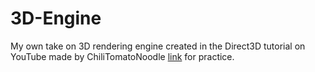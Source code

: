 # 3D-Engine
My own take on 3D rendering engine created in the Direct3D tutorial on YouTube made by ChiliTomatoNoodle [link](https://www.youtube.com/playlist?list=PLqCJpWy5Fohd3S7ICFXwUomYW0Wv67pDD) for practice.
